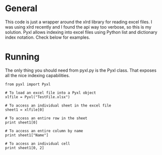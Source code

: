 # General

This code is just a wrapper around the xlrd library for reading excel
files. I was using xlrd recently and I found the api way too verbose,
so this is my solution. Pyxl allows indexing into excel files using
Python list and dictionary index notation. Check below for examples.

# Running

The only thing you should need from pyxl.py is the Pyxl class. That
exposes all the nice indexing capabilities.

    from pyxl import Pyxl

    # To load an excel file into a Pyxl object
    xlfile = Pyxl("TestFile.xlsx")

    # To access an individual sheet in the excel file
    sheet1 = xlfile[0]

    # To access an entire row in the sheet
    print sheet1[0]

    # To access an entire column by name
    print sheet1["Name"]

    # To access an individual cell
    print sheet1[0, 2]